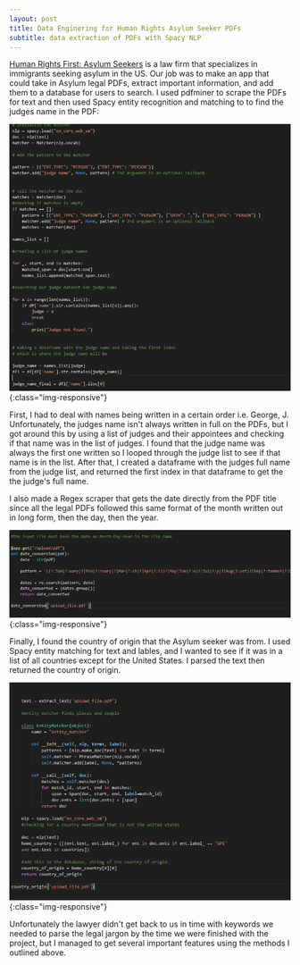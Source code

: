 ```yaml
---
layout: post
title: Data Enginering for Human Rights Asylum Seeker PDFs
subtitle: data extraction of PDFs with Spacy NLP
---
```



[Human Rights First: Asylum Seekers](https://www.humanrightsfirst.org/asylum) is a law firm that specializes in immigrants seeking asylum in the US. Our job was to make an app that could take in Asylum legal PDFs, extract important information, and add them to a database for users to search. I used pdfminer to scrape the PDFs for text and then used Spacy entity recognition and matching to to find the judges name in the PDF:


![Scraper](/img/judge_scraper.JPG){:class="img-responsive"}


First, I had to deal with names being written in a certain order i.e. George, J. Unfortunately, the judges name isn't always written in full on the PDFs, but I got around this by using a list of judges and their appointees and checking if that name was in the list of judges. I found that the judge name was always the first one written so I looped through the judge list to see if that name is in the list. After that, I created a dataframe with the judges full name from the judge list, and returned the first index in that dataframe to get the the judge's full name.



I also made a Regex scraper that gets the date directly from the PDF title since all the legal PDFs followed this same format of the month written out in long form, then the day, then the year.

![Date_Scraper](/img/date_scraper.JPG){:class="img-responsive"}


Finally, I found the country of origin that the Asylum seeker was from. I used Spacy entity matching for text and lables, and I wanted to see if it was in a list of all countries except for the United States. I parsed the text then returned the country of origin.


![Country_Scraper](/img/country_scraper.JPG){:class="img-responsive"}


Unfortunately the lawyer didn't get back to us in time with keywords we needed to parse the legal jargon by the time we were finished with the project, but I managed to get several important features using the methods I outlined above.
